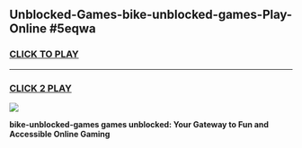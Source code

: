 
## Unblocked-Games-bike-unblocked-games-Play-Online #5eqwa
<h3>
<a href="https://news.freeplayer.one?title=bike-unblocked-games&ref=3">CLICK TO PLAY</a></h3>
<hr>

<h3>
<a href="https://news.freeplayer.one?title=bike-unblocked-games&ref=3">CLICK 2 PLAY</a>
  
</h3>

<a href="https://news.freeplayer.one?title=bike-unblocked-games&ref=3"><img src="https://clearcache.store/games.png"></a>


**bike-unblocked-games games unblocked: Your Gateway to Fun and Accessible Online Gaming**
